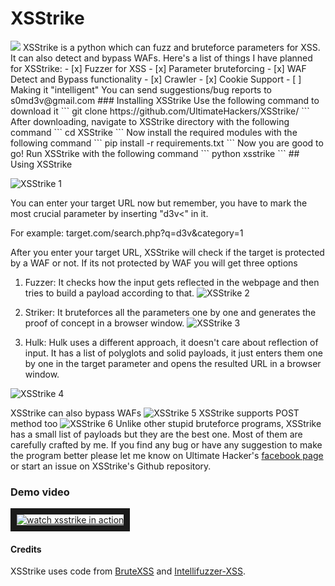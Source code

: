 # XSStrike
<img src='https://i.imgur.com/KTTlhPW.png' />
XSStrike is a python which can fuzz and bruteforce parameters for XSS. It can also detect and bypass WAFs.
Here's a list of things I have planned for XSStrike:
- [x] Fuzzer for XSS
- [x] Parameter bruteforcing
- [x] WAF Detect and Bypass functionality
- [x] Crawler
- [x] Cookie Support
- [ ] Making it "intelligent"
You can send suggestions/bug reports to s0md3v@gmail.com
### Installing XSStrike
Use the following command to download it
```
git clone https://github.com/UltimateHackers/XSStrike/
```
After downloading, navigate to XSStrike directory with the following command
```
cd XSStrike
```
Now install the required modules with the following command
```
pip install -r requirements.txt
```
Now you are good to go! Run XSStrike with the following command
```
python xsstrike
```
## Using XSStrike

![XSStrike 1]( http://teamultimate.in/wp-content/uploads/2017/06/Screenshot-from-2017-06-26-15-12-19.png "Screenshot")

You can enter your target URL now but remember, you have to mark the most crucial parameter by inserting "d3v<" in it.

For example: target.com/search.php?q=d3v&category=1

After you enter your target URL, XSStrike will check if the target is protected by a WAF or not.
If its not protected by WAF you will get three options

1. Fuzzer: It checks how the input gets reflected in the webpage and then tries to build a payload according to that.
![XSStrike 2]( http://teamultimate.in/wp-content/uploads/2017/06/Screenshot-from-2017-06-26-15-14-29.png "Screenshot 2")

2. Striker: It bruteforces all the parameters one by one and generates the proof of concept in a browser window.
![XSStrike 3]( http://teamultimate.in/wp-content/uploads/2017/06/Screenshot-from-2017-06-26-15-15-24.png "Screenshot 3")

3. Hulk: Hulk uses a different approach, it doesn't care about reflection of input. It has a list of polyglots and solid payloads, it just enters them one by one in the target parameter and opens the resulted URL in a browser window.

![XSStrike 4]( http://teamultimate.in/wp-content/uploads/2017/06/Screenshot-from-2017-06-26-15-16-36.png "Screenshot 4")

XSStrike can also bypass WAFs
![XSStrike 5]( http://teamultimate.in/wp-content/uploads/2017/06/Screenshot-from-2017-06-26-15-17-29.png "Screenshot 5")
XSStrike supports POST method too
![XSStrike 6]( http://teamultimate.in/wp-content/uploads/2017/06/Screenshot-from-2017-06-28-17-51-24.png "Screenshot 6")
Unlike other stupid bruteforce programs, XSStrike has a small list of payloads but they are the best one. Most of them are carefully crafted by me.
If you find any bug or have any suggestion to make the program better please let me know on Ultimate Hacker's [facebook page](https://www.facebook.com/weareultimates) or start an issue on XSStrike's Github repository.
### Demo video
<a href="https://youtu.be/8R_5EjIeFe4" target="_blank"><img src="http://teamultimate.in/wp-content/uploads/2017/06/Screenshot-from-2017-06-29-16-59-48.png" 
alt="watch xsstrike in action" border="10" /></a>

#### Credits
XSStrike uses code from [BruteXSS](https://github.com/shawarkhanethicalhacker/BruteXSS) and [Intellifuzzer-XSS](https://github.com/matthewdfuller/intellifuzz-xss).
